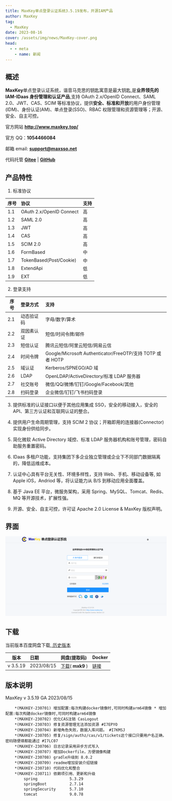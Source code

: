 ```yaml
---
title: MaxKey单点登录认证系统3.5.19发布，开源IAM产品
author: MaxKey
tag:
  - MaxKey
date: 2023-08-16
cover: /assets/img/news/MaxKey-cover.png
head:
  - - meta
    - name: 新闻
---
```


## 概述

<b>MaxKey</b>单点登录认证系统，谐音马克思的钥匙寓意是最大钥匙,是<b>业界领先的 IAM-IDaas 身份管理和认证产品</b>,支持 OAuth 2.x/OpenID Connect、SAML 2.0、JWT、CAS、SCIM 等标准协议，提供<b>安全、标准和开放</b>的用户身份管理(IDM)、身份认证(AM)、单点登录(SSO)、RBAC 权限管理和资源管理等；开源、安全、自主可控。

官方网站 <a href="http://www.maxkey.top/" target="_blank"><b>http://www.maxkey.top/</b></a>

官方 QQ：<b>1054466084</b>

邮箱 email: <b>support@maxsso.net</b>

代码托管 <a href="https://gitee.com/dromara/MaxKey" target="_blank"><b>Gitee</b></a> | <a href="https://github.com/dromara/MaxKey" target="_blank"><b>GitHub</b></a>

## 产品特性

1. 标准协议

| 序号 | 协议                     | 支持 |
| ---- | :----------------------- | :--- |
| 1.1  | OAuth 2.x/OpenID Connect | 高   |
| 1.2  | SAML 2.0                 | 高   |
| 1.3  | JWT                      | 高   |
| 1.4  | CAS                      | 高   |
| 1.5  | SCIM 2.0                 | 高   |
| 1.6  | FormBased                | 中   |
| 1.7  | TokenBased(Post/Cookie)  | 中   |
| 1.8  | ExtendApi                | 低   |
| 1.9  | EXT                      | 低   |

2. 登录支持

| 序号 | 登录方式   | 支持                                                       |
| ---- | :--------- | :--------------------------------------------------------- |
| 2.1  | 动态验证码 | 字母/数字/算术                                             |
| 2.2  | 双因素认证 | 短信/时间令牌/邮件                                         |
| 2.3  | 短信认证   | 腾讯云短信/阿里云短信/网易云信                             |
| 2.4  | 时间令牌   | Google/Microsoft Authenticator/FreeOTP/支持 TOTP 或者 HOTP |
| 2.5  | 域认证     | Kerberos/SPNEGO/AD 域                                      |
| 2.6  | LDAP       | OpenLDAP/ActiveDirectory/标准 LDAP 服务器                  |
| 2.7  | 社交账号   | 微信/QQ/微博/钉钉/Google/Facebook/其他                     |
| 2.8  | 扫码登录   | 企业微信/钉钉/飞书扫码登录                                 |

3. 提供标准的认证接口以便于其他应用集成 SSO，安全的移动接入，安全的 API、第三方认证和互联网认证的整合。

4. 提供用户生命周期管理，支持 SCIM 2 协议；开箱即用的连接器(Connector)实现身份供给同步。

5. 简化微软 Active Directory 域控、标准 LDAP 服务器机构和账号管理，密码自助服务重置密码。

6. IDaas 多租户功能，支持集团下多企业独立管理或企业下不同部门数据隔离的，降低运维成本。

7. 认证中心具有平台无关性、环境多样性，支持 Web、手机、移动设备等, 如 Apple iOS，Andriod 等，将认证能力从 B/S 到移动应用全面覆盖。

8. 基于 Java EE 平台，微服务架构，采用 Spring、MySQL、Tomcat、Redis、MQ 等开源技术，扩展性强。

9. 开源、安全、自主可控，许可证 Apache 2.0 License & MaxKey 版权声明。

## 界面

![](/assets/img/news/MaxKey-4.0.2.png)

## 下载

当前版本百度网盘下载,<a href="http://www.//maxkey.top/zh/about/download.html" target="_blank"> 历史版本</a>

| 版本     | 日期       | 网盘(提取码)                                                                                   | Docker                                                                |
| -------- | :--------- | :--------------------------------------------------------------------------------------------- | :-------------------------------------------------------------------- |
| v 3.5.19 | 2023/08/15 | <a href="https://pan.baidu.com/s/1EQKN68DW-aSPv0_BeYdKFg" target="_blank">下载</a>( **mxk9** ) | <a href="https://hub.docker.com/u/maxkeytop" target="_blank">链接</a> |

## 版本说明

MaxKey v 3.5.19 GA 2023/08/15

```
    *(MAXKEY-230701) 增加配置:每次构建docker镜像时,可同时构建arm64镜像 * 增加配置:每次构建docker镜像时,可同时构建arm64镜像
    *(MAXKEY-230702) 优化CAS注销 CasLogout
    *(MAXKEY-230703) 修复资源管理无法添加资源 #I7EPYO
    *(MAXKEY-230704) 新增角色失败，数据入库问题。 #I7KMSJ
    *(MAXKEY-230705) 修复/sign/authz/cas/v1/tickets这个接口只要用户名正确，密码随便填都能通过 #I7LC07
    *(MAXKEY-230706) 日志记录采用异步方式写入
    *(MAXKEY-230707) 增加Dockerfile，方便镜像构建
    *(MAXKEY-230708) gradle升级到 8.0.2
    *(MAXKEY-230709) readme增加安装介绍链接
    *(MAXKEY-230710) 代码优化和整合
    *(MAXKEY-230711) 依赖项引用、更新和升级
        spring              5.3.29
        springBoot          2.7.14
        springSecurity      5.7.10
        tomcat              9.0.78
```
